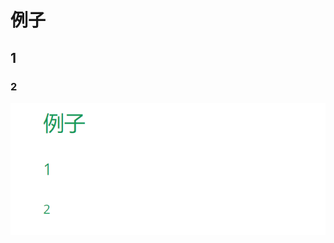 # 例子

## 1

### 2


![](https://github.com/ssad2019/pages/blob/master/pic/%E6%8D%95%E8%8E%B7.PNG?raw=true)
